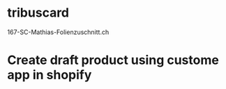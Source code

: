 # tribuscard
167-SC-Mathias-Folienzuschnitt.ch


# Create draft product using custome app in shopify
